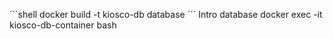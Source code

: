 ´´´shell
docker build -t kiosco-db database
´´´
Intro database
docker exec -it kiosco-db-container bash